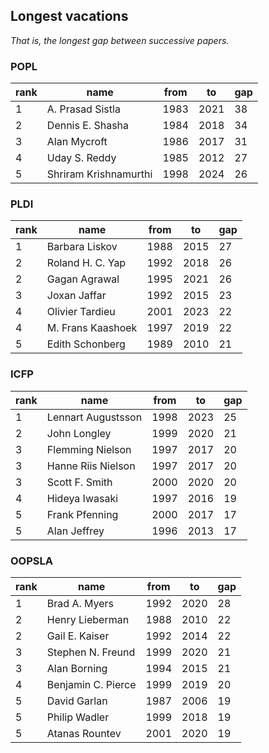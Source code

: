 ## Longest vacations

_That is, the longest gap between successive papers._

### POPL

 rank |name| from |to| gap 
------|--------------------|------|------|-----
1 | A. Prasad Sistla      | 1983 | 2021 |  38
2 | Dennis E. Shasha      | 1984 | 2018 |  34
3 | Alan Mycroft          | 1986 | 2017 |  31
4 | Uday S. Reddy         | 1985 | 2012 |  27
5 | Shriram Krishnamurthi | 1998 | 2024 |  26

### PLDI

 rank | name| from |to| gap 
------|-------------------|------|------|-----
1 | Barbara Liskov    | 1988 | 2015 |  27
2 | Roland H. C. Yap  | 1992 | 2018 |  26
2 | Gagan Agrawal     | 1995 | 2021 |  26
3 | Joxan Jaffar      | 1992 | 2015 |  23
4 | Olivier Tardieu   | 2001 | 2023 |  22
4 | M. Frans Kaashoek | 1997 | 2019 |  22
5 | Edith Schonberg   | 1989 | 2010 |  21

### ICFP

 rank |name | from |to| gap 
------|---------------------|------|------|-----
1 | Lennart Augustsson  | 1998 | 2023 |  25
2 | John Longley        | 1999 | 2020 |  21
3 | Flemming Nielson    | 1997 | 2017 |  20
3 | Hanne Riis Nielson  | 1997 | 2017 |  20
3 | Scott F. Smith      | 2000 | 2020 |  20
4 | Hideya Iwasaki      | 1997 | 2016 |  19
5 | Frank Pfenning      | 2000 | 2017 |  17
5 | Alan Jeffrey        | 1996 | 2013 |  17

### OOPSLA

 rank |name| from |to| gap 
------|--------------------|------|------|-----
1 | Brad A. Myers      | 1992 | 2020 |  28
2 | Henry Lieberman    | 1988 | 2010 |  22
2 | Gail E. Kaiser     | 1992 | 2014 |  22
3 | Stephen N. Freund  | 1999 | 2020 |  21
3 | Alan Borning       | 1994 | 2015 |  21
4 | Benjamin C. Pierce | 1999 | 2019 |  20
5 | David Garlan       | 1987 | 2006 |  19
5 | Philip Wadler      | 1999 | 2018 |  19
5 | Atanas Rountev     | 2001 | 2020 |  19
